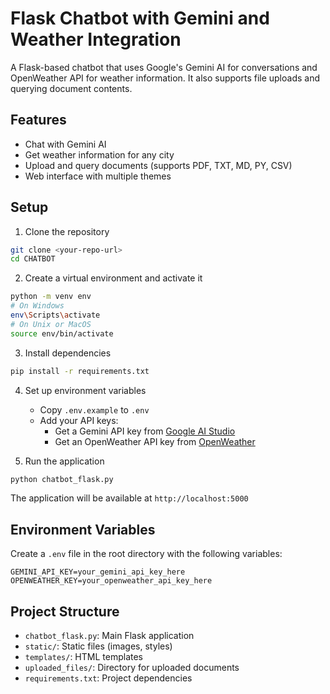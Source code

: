 # Flask Chatbot with Gemini and Weather Integration

A Flask-based chatbot that uses Google's Gemini AI for conversations and OpenWeather API for weather information. It also supports file uploads and querying document contents.

## Features

- Chat with Gemini AI
- Get weather information for any city
- Upload and query documents (supports PDF, TXT, MD, PY, CSV)
- Web interface with multiple themes

## Setup

1. Clone the repository
```bash
git clone <your-repo-url>
cd CHATBOT
```

2. Create a virtual environment and activate it
```bash
python -m venv env
# On Windows
env\Scripts\activate
# On Unix or MacOS
source env/bin/activate
```

3. Install dependencies
```bash
pip install -r requirements.txt
```

4. Set up environment variables
   - Copy `.env.example` to `.env`
   - Add your API keys:
     - Get a Gemini API key from [Google AI Studio](https://makersuite.google.com/app/apikey)
     - Get an OpenWeather API key from [OpenWeather](https://openweathermap.org/api)

5. Run the application
```bash
python chatbot_flask.py
```

The application will be available at `http://localhost:5000`

## Environment Variables

Create a `.env` file in the root directory with the following variables:
```
GEMINI_API_KEY=your_gemini_api_key_here
OPENWEATHER_KEY=your_openweather_api_key_here
```

## Project Structure

- `chatbot_flask.py`: Main Flask application
- `static/`: Static files (images, styles)
- `templates/`: HTML templates
- `uploaded_files/`: Directory for uploaded documents
- `requirements.txt`: Project dependencies
